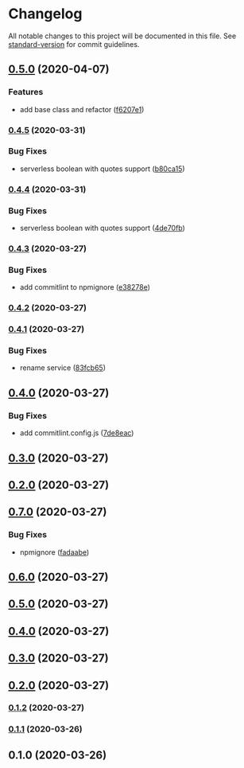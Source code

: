 # Changelog

All notable changes to this project will be documented in this file. See [standard-version](https://github.com/conventional-changelog/standard-version) for commit guidelines.

## [0.5.0](https://github.com/w4rlock/serverless-datadog-core-plugin/compare/0.4.5...0.5.0) (2020-04-07)


### Features

* add base class and refactor ([f6207e1](https://github.com/w4rlock/serverless-datadog-core-plugin/commit/f6207e1ba572242f125093c3c91a4e35bc7caafc))

### [0.4.5](https://github.com/w4rlock/serverless-datadog-core-plugin/compare/0.4.4...0.4.5) (2020-03-31)


### Bug Fixes

* serverless boolean with quotes support ([b80ca15](https://github.com/w4rlock/serverless-datadog-core-plugin/commit/b80ca15393f9cef02a4a95730f1151b97f27fa28))

### [0.4.4](https://github.com/w4rlock/serverless-datadog-core-plugin/compare/0.4.3...0.4.4) (2020-03-31)


### Bug Fixes

* serverless boolean with quotes support ([4de70fb](https://github.com/w4rlock/serverless-datadog-core-plugin/commit/4de70fba45afe3766cfa65c75430425406396d01))

### [0.4.3](https://github.com/w4rlock/serverless-datadog-core-plugin/compare/0.4.2...0.4.3) (2020-03-27)


### Bug Fixes

* add commitlint to npmignore ([e38278e](https://github.com/w4rlock/serverless-datadog-core-plugin/commit/e38278e19c015763de5080f7ec20d612ea190541))

### [0.4.2](https://github.com/w4rlock/serverless-datadog-core-plugin/compare/0.4.1...0.4.2) (2020-03-27)

### [0.4.1](https://github.com/w4rlock/serverless-datadog-core-plugin/compare/0.4.0...0.4.1) (2020-03-27)


### Bug Fixes

* rename service ([83fcb65](https://github.com/w4rlock/serverless-datadog-core-plugin/commit/83fcb65b41cb1400afebb99781ed64dc2020b813))

## [0.4.0](https://github.com/w4rlock/serverless-datadog-core-plugin/compare/0.2.0...0.4.0) (2020-03-27)


### Bug Fixes

* add commitlint.config.js ([7de8eac](https://github.com/w4rlock/serverless-datadog-core-plugin/commit/7de8eac4577e258ad85afa8e97b83b4ac589fa54))

## [0.3.0](https://github.com/w4rlock/serverless-datadog-core-plugin/compare/0.2.0...0.3.0) (2020-03-27)

## [0.2.0](https://github.com/w4rlock/serverless-datadog-core-plugin/compare/0.7.0...0.2.0) (2020-03-27)

## [0.7.0](https://github.com/w4rlock/serverless-datadog-core-plugin/compare/0.6.0...0.7.0) (2020-03-27)


### Bug Fixes

* npmignore ([fadaabe](https://github.com/w4rlock/serverless-datadog-core-plugin/commit/fadaabedad70a0059f18165a087318fd181cc670))

## [0.6.0](https://github.com/w4rlock/serverless-datadog-core-plugin/compare/0.1.2...0.6.0) (2020-03-27)

## [0.5.0](https://github.com/w4rlock/serverless-datadog-core-plugin/compare/0.1.2...0.5.0) (2020-03-27)

## [0.4.0](https://github.com/w4rlock/serverless-datadog-core-plugin/compare/0.1.2...0.4.0) (2020-03-27)

## [0.3.0](https://github.com/w4rlock/serverless-datadog-core-plugin/compare/0.1.2...0.3.0) (2020-03-27)

## [0.2.0](https://github.com/w4rlock/serverless-datadog-core-plugin/compare/0.1.2...0.2.0) (2020-03-27)

### [0.1.2](https://github.com/w4rlock/serverless-datadog-core-plugin/compare/0.1.1...0.1.2) (2020-03-27)

### [0.1.1](https://github.com/w4rlock/serverless-datadog-core-plugin/compare/0.1.0...0.1.1) (2020-03-26)

## 0.1.0 (2020-03-26)
